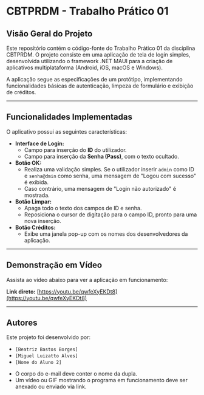 # CBTPRDM - Trabalho Prático 01

## Visão Geral do Projeto

Este repositório contém o código-fonte do Trabalho Prático 01 da disciplina CBTPRDM. O projeto consiste em uma aplicação de tela de login simples, desenvolvida utilizando o framework .NET MAUI para a criação de aplicativos multiplataforma (Android, iOS, macOS e Windows).

A aplicação segue as especificações de um protótipo, implementando funcionalidades básicas de autenticação, limpeza de formulário e exibição de créditos.

---

## Funcionalidades Implementadas

O aplicativo possui as seguintes características:

* **Interface de Login:**
    * Campo para inserção do **ID** do utilizador.
    * Campo para inserção da **Senha (Pass)**, com o texto ocultado.
* **Botão OK:**
    * Realiza uma validação simples. Se o utilizador inserir `admin` como ID e `senha@dmin` como senha, uma mensagem de "Logou com sucesso" é exibida.
    * Caso contrário, uma mensagem de "Login não autorizado" é mostrada.
* **Botão Limpar:**
    * Apaga todo o texto dos campos de ID e senha.
    * Reposiciona o cursor de digitação para o campo ID, pronto para uma nova inserção.
* **Botão Créditos:**
    * Exibe uma janela pop-up com os nomes dos desenvolvedores da aplicação.

---

## Demonstração em Vídeo

Assista ao vídeo abaixo para ver a aplicação em funcionamento:

**Link direto:** [https://youtu.be/qwfeXyEKDt8](https://youtu.be/qwfeXyEKDt8)

---

## Autores

Este projeto foi desenvolvido por:

* `[Beatriz Bastos Borges]`
* `[Miguel Luizatto Alves]`
* `[Nome do Aluno 2]`
-   O corpo do e-mail deve conter o nome da dupla.
-   Um vídeo ou GIF mostrando o programa em funcionamento deve ser anexado ou enviado via link.
